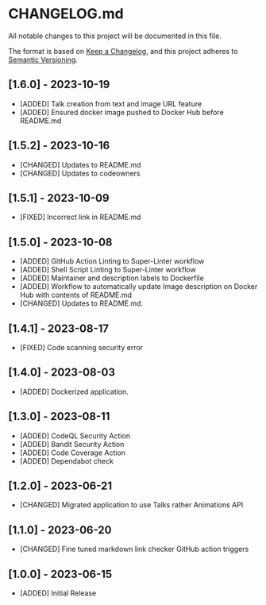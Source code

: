 # CHANGELOG.md

All notable changes to this project will be documented in this file.

The format is based on [Keep a Changelog](https://keepachangelog.com/en/1.0.0/),
and this project adheres to [Semantic Versioning](https://semver.org/spec/v2.0.0.html).

## [1.6.0] - 2023-10-19

- [ADDED] Talk creation from text and image URL feature
- [ADDED] Ensured docker image pushed to Docker Hub before README.md

## [1.5.2] - 2023-10-16

- [CHANGED] Updates to README.md
- [CHANGED] Updates to codeowners

## [1.5.1] - 2023-10-09

- [FIXED] Incorrect link in README.md

## [1.5.0] - 2023-10-08

- [ADDED] GitHub Action Linting to Super-Linter workflow
- [ADDED] Shell Script Linting to Super-Linter workflow
- [ADDED] Maintainer and description labels to Dockerfile
- [ADDED] Workflow to automatically update Image description on Docker Hub with contents of README.md
- [CHANGED] Updates to README.md.

## [1.4.1] - 2023-08-17

- [FIXED] Code scanning security error

## [1.4.0] - 2023-08-03

- [ADDED] Dockerized application.

## [1.3.0] - 2023-08-11

- [ADDED] CodeQL Security Action
- [ADDED] Bandit Security Action
- [ADDED] Code Coverage Action
- [ADDED] Dependabot check

## [1.2.0] - 2023-06-21

- [CHANGED] Migrated application to use Talks rather Animations API

## [1.1.0] - 2023-06-20

- [CHANGED] Fine tuned markdown link checker GitHub action triggers

## [1.0.0] - 2023-06-15

- [ADDED] Initial Release
